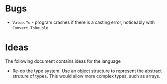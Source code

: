 # Bugs
- `Value.To` - program crashes if there is a casting error, noticeably with `Convert.ToDouble`

# Ideas

The following document contains ideas for the language

- Re-do the type system. Use an object structure to represent the abstract struture of types. This would allow more complex types, such as arrays.

